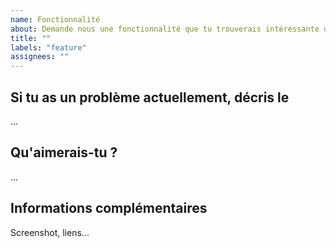 ```yaml
---
name: Fonctionnalité
about: Demande nous une fonctionnalité que tu trouverais intéressante dans cette application
title: ""
labels: "feature"
assignees: ""
---
```


## Si tu as un problème actuellement, décris le

...

## Qu'aimerais-tu ?

...

## Informations complémentaires

Screenshot, liens...
